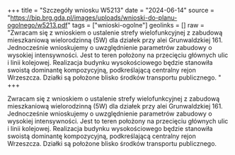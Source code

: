 +++
title = "Szczegóły wniosku W5213"
date = "2024-06-14"
source = "https://bip.brg.gda.pl/images/uploads/wnioski-do-planu-ogolnego/w5213.pdf"
tags = ["wnioski-ogolne"]
geolinks = []
raw = "Zwracam się z wnioskiem o ustalenie strefy wielofunkcyjnej z zabudową mieszkaniową wielorodzinną (5W) dla działek przy alei Grunwaldzkiej 161. Jednocześnie wnioskujemy o uwzględnienie parametrów zabudowy o wysokiej intensywności. Jest to teren położony na przecięciu głównych ulic i linii kolejowej. Realizacja budynku wysokościowego będzie stanowiła swoistą dominantę kompozycyjną, podkreślającą centralny rejon Wrzeszcza. Działki są położone blisko środków transportu publicznego. "
+++

Zwracam się z wnioskiem o ustalenie strefy wielofunkcyjnej z zabudową mieszkaniową wielorodzinną (5W)
dla działek przy alei Grunwaldzkiej 161. Jednocześnie wnioskujemy o uwzględnienie parametrów zabudowy o
wysokiej intensywności. Jest to teren położony na przecięciu głównych ulic i linii kolejowej. Realizacja
budynku wysokościowego będzie stanowiła swoistą dominantę kompozycyjną, podkreślającą centralny rejon
Wrzeszcza. Działki są położone blisko środków transportu publicznego.



